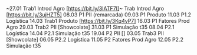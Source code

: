 ~27.01 Trab1 Introd Agro [https://bit.ly/3IATF7I]~
Trab Introd Agro [https://bit.ly/3ujHZT5]
08.03 P1 PII (remarcada)
09.03 P1 Produto
11.03 P1.2 Logística
14.03 Trab1 Produto [https://bit.ly/3Kq4vP7]
16.03 P1 Fatores Prod Agro
29.03 Trab2 PII [Showcolate]
31.03 P1 Simulação t35
08.04 P2.1 Logística
14.04 P2.1 Simulação t35
19.04 P2 PII []
03.05 Trab3 PII [Showcolate]
06.05 P2.2 Logística
11.05 P2 Fatores Prod Agro
12.05 P2.2 Simulação t35
